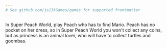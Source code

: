 ```yaml
---
# See github.com/js13kGames/games for supported frontmatter
---
```

In Super Peach World, play Peach who has to find Mario.
Peach has no pocket on her dress, so in Super Peach World you won't collect any coins, but as princess is an animal lover, who will have to collect turtles and goombas.